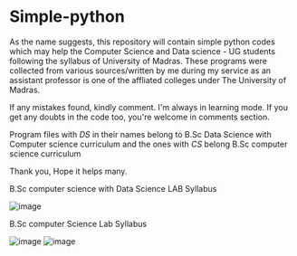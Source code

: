 # Simple-python
As the name suggests, this repository will contain simple python codes which may help the Computer Science and Data science - UG students
following the syllabus of University of Madras.
These programs were collected from various sources/written by me during my service as an assistant professor is one of the affliated colleges under 
The University of Madras.

If any mistakes found, kindly comment. I'm always in learning mode.
If you get any doubts in the code too, you're welcome in comments section.

Program files with _DS_ in their names belong to B.Sc Data Science with Computer science curriculum
and the ones with _CS_ belong B.Sc computer science curriculum

Thank you,
Hope it helps many.

B.Sc computer science with Data Science LAB Syllabus

![image](https://user-images.githubusercontent.com/90140795/189164178-05c70b9c-5bc2-44bf-a0b1-e2bc2fa2df59.png)

B.Sc computer Science Lab Syllabus

![image](https://user-images.githubusercontent.com/90140795/189165573-cfe54601-dc93-432b-935b-8ec48122fc93.png)
![image](https://user-images.githubusercontent.com/90140795/189165624-0c659b77-4c8f-4d9e-b763-8cac35a6220d.png)

